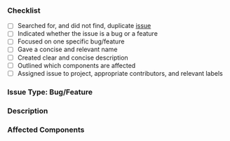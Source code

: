 ### Checklist
 - [ ] Searched for, and did not find, duplicate [issue](https://github.com/tangoyankee/spark-website/issues)
 - [ ] Indicated whether the issue is a bug or a feature
 - [ ] Focused on one specific bug/feature
 - [ ] Gave a concise and relevant name
 - [ ] Created clear and concise description
 - [ ] Outlined which components are affected
 - [ ] Assigned issue to project, appropriate contributors, and relevant labels
 
<!-- Edit as Appropriate -->
### Issue Type: Bug/Feature <!-- Pick one -->

### Description

### Affected Components
